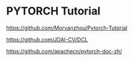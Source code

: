 # PYTORCH Tutorial
https://github.com/Morvanzhou/Pytorch-Tutorial

https://github.com/JDAI-CV/DCL

https://github.com/apachecn/pytorch-doc-zh/
